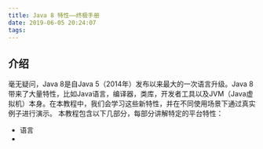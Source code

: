 ```yaml
---
title: Java 8 特性——终极手册
date: 2019-06-05 20:24:07
tags:
---
```

## 介绍
毫无疑问，Java 8是自Java 5（2014年）发布以来最大的一次语言升级。Java 8带来了大量特性，比如Java语言，编译器，类库，开发者工具以及JVM（Java虚拟机）本身。在本教程中，我们会学习这些新特性，并在不同使用场景下通过真实例子进行演示。
本教程包含以下几部分，每部分讲解特定的平台特性：
* 语言
* 

